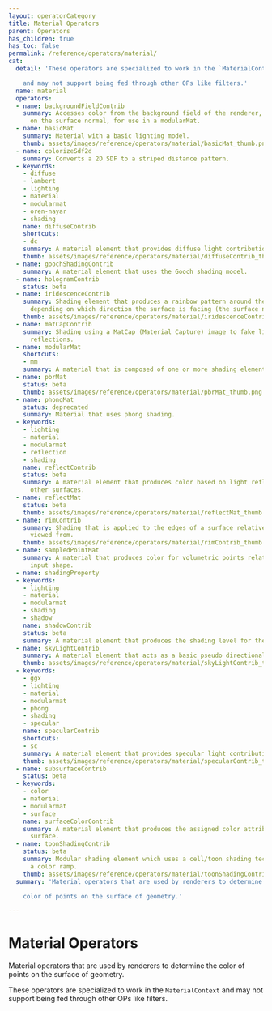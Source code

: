 ```yaml
---
layout: operatorCategory
title: Material Operators
parent: Operators
has_children: true
has_toc: false
permalink: /reference/operators/material/
cat:
  detail: 'These operators are specialized to work in the `MaterialContext`

    and may not support being fed through other OPs like filters.'
  name: material
  operators:
  - name: backgroundFieldContrib
    summary: Accesses color from the background field of the renderer, which is based
      on the surface normal, for use in a modularMat.
  - name: basicMat
    summary: Material with a basic lighting model.
    thumb: assets/images/reference/operators/material/basicMat_thumb.png
  - name: colorizeSdf2d
    summary: Converts a 2D SDF to a striped distance pattern.
  - keywords:
    - diffuse
    - lambert
    - lighting
    - material
    - modularmat
    - oren-nayar
    - shading
    name: diffuseContrib
    shortcuts:
    - dc
    summary: A material element that provides diffuse light contribution.
    thumb: assets/images/reference/operators/material/diffuseContrib_thumb.png
  - name: goochShadingContrib
    summary: A material element that uses the Gooch shading model.
  - name: hologramContrib
    status: beta
  - name: iridescenceContrib
    summary: Shading element that produces a rainbow pattern around the edges of shapes,
      depending on which direction the surface is facing (the surface normal).
    thumb: assets/images/reference/operators/material/iridescenceContrib_thumb.png
  - name: matCapContrib
    summary: Shading using a MatCap (Material Capture) image to fake lighting and
      reflections.
  - name: modularMat
    shortcuts:
    - mm
    summary: A material that is composed of one or more shading elements.
  - name: pbrMat
    status: beta
    thumb: assets/images/reference/operators/material/pbrMat_thumb.png
  - name: phongMat
    status: deprecated
    summary: Material that uses phong shading.
  - keywords:
    - lighting
    - material
    - modularmat
    - reflection
    - shading
    name: reflectContrib
    status: beta
    summary: A material element that produces color based on light reflected from
      other surfaces.
  - name: reflectMat
    status: beta
    thumb: assets/images/reference/operators/material/reflectMat_thumb.png
  - name: rimContrib
    summary: Shading that is applied to the edges of a surface relative to where it's
      viewed from.
    thumb: assets/images/reference/operators/material/rimContrib_thumb.png
  - name: sampledPointMat
    summary: A material that produces color for volumetric points relative to the
      input shape.
  - name: shadingProperty
  - keywords:
    - lighting
    - material
    - modularmat
    - shading
    - shadow
    name: shadowContrib
    status: beta
    summary: A material element that produces the shading level for the surface.
  - name: skyLightContrib
    summary: A material element that acts as a basic pseudo directional light.
    thumb: assets/images/reference/operators/material/skyLightContrib_thumb.png
  - keywords:
    - ggx
    - lighting
    - material
    - modularmat
    - phong
    - shading
    - specular
    name: specularContrib
    shortcuts:
    - sc
    summary: A material element that provides specular light contribution.
    thumb: assets/images/reference/operators/material/specularContrib_thumb.png
  - name: subsurfaceContrib
    status: beta
  - keywords:
    - color
    - material
    - modularmat
    - surface
    name: surfaceColorContrib
    summary: A material element that produces the assigned color attribute for the
      surface.
  - name: toonShadingContrib
    status: beta
    summary: Modular shading element which uses a cell/toon shading technique with
      a color ramp.
    thumb: assets/images/reference/operators/material/toonShadingContrib_thumb.png
  summary: 'Material operators that are used by renderers to determine the

    color of points on the surface of geometry.'

---
```


# Material Operators

Material operators that are used by renderers to determine the
color of points on the surface of geometry.

These operators are specialized to work in the `MaterialContext`
and may not support being fed through other OPs like filters.

